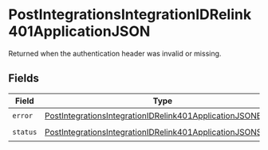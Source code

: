 # PostIntegrationsIntegrationIDRelink401ApplicationJSON

Returned when the authentication header was invalid or missing.


## Fields

| Field                                                                                                                                                 | Type                                                                                                                                                  | Required                                                                                                                                              | Description                                                                                                                                           |
| ----------------------------------------------------------------------------------------------------------------------------------------------------- | ----------------------------------------------------------------------------------------------------------------------------------------------------- | ----------------------------------------------------------------------------------------------------------------------------------------------------- | ----------------------------------------------------------------------------------------------------------------------------------------------------- |
| `error`                                                                                                                                               | [PostIntegrationsIntegrationIDRelink401ApplicationJSONError](../../models/operations/postintegrationsintegrationidrelink401applicationjsonerror.md)   | :heavy_check_mark:                                                                                                                                    | N/A                                                                                                                                                   |
| `status`                                                                                                                                              | [PostIntegrationsIntegrationIDRelink401ApplicationJSONStatus](../../models/operations/postintegrationsintegrationidrelink401applicationjsonstatus.md) | :heavy_check_mark:                                                                                                                                    | N/A                                                                                                                                                   |